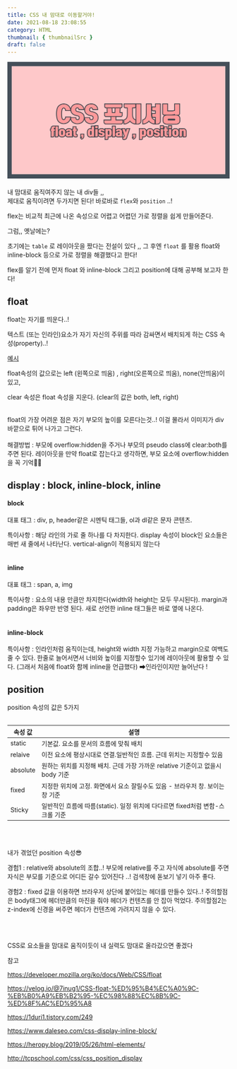 ```yaml
---
title: CSS 내 맘대로 이동할거야!
date: 2021-08-18 23:08:55
category: HTML
thumbnail: { thumbnailSrc }
draft: false
---
```


![](./images/css_position.png)
<br><br>
내 맘대로 움직여주지 않는 내 div들 ,,<br>
제대로 움직이려면 두가지면 된다! 바로바로 `flex`와 `position` ..!



flex는 비교적 최근에 나온 속성으로 어렵고 어렵던 가로 정렬을 쉽게 만들어준다.

그럼,, 옛날에는?



초기에는 `table` 로 레이아웃을 짰다는 전설이 있다 ,, 그 후엔 `float` 를 활용 float와 inline-block 등으로 가로 정렬을 해결했다고 한다!

flex를 알기 전에 먼저 float 와 inline-block 그리고 position에 대해 공부해 보고자 한다!



## float

float는 자기를 띄운다..!

텍스트 (또는 인라인)요소가 자기 자신의 주위를 따라 감싸면서 배치되게 하는 CSS 속성(property)..!

<a href="https://learnlayout.com/float.html" target="_blank">예시</a>



float속성의 값으로는 left (왼쪽으로 띄움) , right(오른쪽으로 띄움), none(안띄움)이 있고,

clear 속성은 float 속성을 지운다. (clear의 값은 both, left, right)


<br>
float의 가장 어려운 점은 자기 부모의 높이를 모른다는것..!
이걸 몰라서 이미지가 div 바깥으로 튀어 나가고 그런다.
<br><br>
해결방법 : 부모에 overflow:hidden을 주거나 부모의 pseudo class에 clear:both를 주면 된다.
레이아웃을 만약 float로 잡는다고 생각하면, 부모 요소에 overflow:hidden을 꼭 기억👊🏻





## display : block, inline-block, inline



#### block

대표 태그 : div, p, header같은 시멘틱 태그들, ol과 dl같은 문자 콘텐츠.

특이사항 : 해당 라인의 가로 줄 하나를 다 차지한다. display 속성이 block인 요소들은 매번 새 줄에서 나타난다. vertical-align이 적용되지 않는다<br><br>



#### inline

대표 태그 : span, a, img 

특이사항 : 요소의 내용 만큼만 차지한다(width와 height는 모두 무시된다). margin과 padding은 좌우만 반영 된다. 새로 선언한 inline 태그들은 바로 옆에 나온다.<br><br>



#### inline-block

특이사항 : 인라인처럼 움직이는데, height와 width 지정 가능하고 margin으로 여백도 줄 수 있다.
한줄로 늘어서면서 너비와 높이를 지정할수 있기에 레이아웃에 활용할 수 있다. (그래서 처음에 float와 함께 inline을 언급했다) ➡인라인이지만 늘어난다 !





## position



position 속성의 값은 5가지
<br><br>




| 속성 값  | 설명                                                         |
| -------- | ------------------------------------------------------------ |
| static   | 기본값. 요소를 문서의 흐름에 맞춰 배치                       |
| relaive  | 이전 요소에 평상시대로 연결.일반적인 흐름. 근데 위치는 지정할수 있음 |
| absolute | 원하는 위치를 지정해 배치. 근데 가장 가까운 relative 기준이고 없을시 body 기준 |
| fixed    | 지정한 위치에 고정. 화면에서 요소 잘릴수도 있음 - 브라우저 창. 보이는 창 기준 |
| Sticky   | 일반적인 흐름에 따름(static). 일정 위치에 다다르면 fixed처럼 변함-스크롤 기준 |

<br><br>

내가 겪었던 position 속성😎

경험1 : relative와 absolute의 조합..! 부모에 relative를 주고 자식에 absolute를 주면 자식은 부모를 기준으로 어디든 갈수 있어진다 ..! 검색창에 돋보기 넣기 아주 좋다.



경험2 : fixed 값을 이용하면 브라우저 상단에 붙어있는 헤더를 만들수 있다..!
주의할점은 body태그에 헤더만큼의 마진을 줘야 헤더가 컨텐츠를 안 잡아 먹었다. 주의할점2는 z-index에 신경을 써주면 헤더가 컨텐츠에 가려지지 않을 수 있다.

<br><br>

CSS로 요소들을 맘대로 움직이듯이 내 실력도 맘대로 올라갔으면 좋겠다





참고

https://developer.mozilla.org/ko/docs/Web/CSS/float

https://velog.io/@7inug1/CSS-float-%ED%95%B4%EC%A0%9C-%EB%B0%A9%EB%B2%95-%EC%98%88%EC%8B%9C-%ED%8F%AC%ED%95%A8

https://1duri1.tistory.com/249

https://www.daleseo.com/css-display-inline-block/

https://heropy.blog/2019/05/26/html-elements/

http://tcpschool.com/css/css_position_display